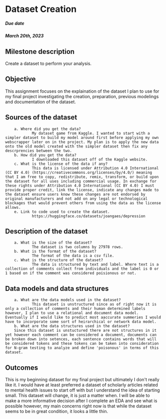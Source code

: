 # Dataset Creation
##### Due date
##### March 20th, 2023

## Milestone description
Create a dataset to perform your analysis. 

## Objective
This assignment focuses on the explaination of the dataset I plan to use for my final project investigating the creation, preparation, previous modelings and documentation of the dataset. 

## Sources of the dataset 
        a. Where did you get the data? 
                My dataset game from Kaggle. I wanted to start with a simpler dataset to build my model around first before applying my own webscrapper later on in the project. My plan is to apply the new data onto the old model created with the simpler dataset then fix any descrprencies between the two. 
        b. How did you get the data? 
                I downloaded this dataset off of the Kaggle website. 
        c. What is the license of the data if any? 
                This data is licensed under Attribution 4.0 International (CC BY 4.0) (https://creativecommons.org/licenses/by/4.0/) meaning that I am free to copy, redistribute, remix, transform, or build upon the dataset for all uses including commercial usage. In exchange for these rights under Attribution 4.0 International (CC BY 4.0) I must provide proper credit, link the license, indicate any changes made to the dataset ensure users know these changes are not endorsed by original manufacturers and not add on any legal or technological blockages that would prevent others from using the data as the license allows. 
        e. Link to code used to create the dataset.
                https://huggingface.co/datasets/joangaes/depression
## Description of the dataset 
        a. What is the size of the dataset? 
                The dataset is two columns by 27978 rows.
        b. What is the format of the dataset? 
                The format of the data is a csv file. 
        c. What is the structure of the dataset?
                The data is structured by text and label. Where text is a collection of comments collect from individuals and the label is 0 or 1 based on if the comment was considered poisionous or not. 
## Data models and data structures 
        a. What are the data models used in the dataset?
                This dataset is unstructured since as of right now it is only a collection of comments and their human determined labels however, I plan to use a relational and document data model. Eventually if I would like to predict most aaccurate summeries I would have to incorporate some sort of heirarchical or network data model. 
        b. What are the data structures used in the dataset?
        Since this dataset is unstuctured there are not structures in it yet however each comment can be considered a document, documents can be broken down into setences, each sentence contains words that will be considered tokens and these tokens can be taken into consideration for N-gram testing to analyze and define 'poisonous' in terms of this dataset. 

## Outcomes
This is my beginning dataset for my final project but ultimately I don't really like it. I would have at least preferred a dataset of scholarly articles related to mental health issues to start off with but I understand the idea of starting small. This dataset will change, it is just a matter when. I will be able to make a more informative decision after I complete an EDA and see what is possible however, my main concerns right now is that while the dataset seems to be in great condition, it looks a little thin. 


